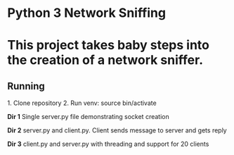 <h1>Python 3 Network Sniffing<h1>

This project takes baby steps into the creation of a network sniffer.

<h2>Running</h2>
1. Clone repository
2. Run venv: source bin/activate

<b>Dir 1</b>
Single server.py file demonstrating socket creation

<b>Dir 2</b>
server.py and client.py. Client sends message to server and gets reply

<b>Dir 3</b>
client.py and server.py with threading and support for 20 clients